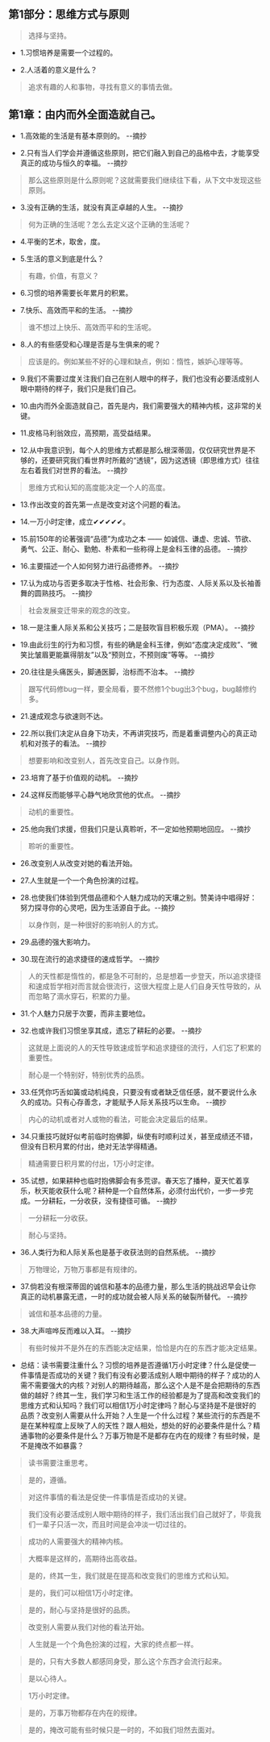 ## 第1部分：思维方式与原则

>选择与坚持。

- 1.习惯培养是需要一个过程的。

- 2.人活着的意义是什么？

>追求有趣的人和事物，寻找有意义的事情去做。

## 第1章：由内而外全面造就自己。

- 1.高效能的生活是有基本原则的。 --摘抄

- 2.只有当人们学会并遵循这些原则，把它们融入到自己的品格中去，才能享受真正的成功与恒久的幸福。 --摘抄

>那么这些原则是什么原则呢？这就需要我们继续往下看，从下文中发现这些原则。

- 3.没有正确的生活，就没有真正卓越的人生。 --摘抄

>何为正确的生活呢？怎么去定义这个正确的生活呢？

- 4.平衡的艺术，取舍，度。

- 5.生活的意义到底是什么？

>有趣，价值，有意义？

- 6.习惯的培养需要长年累月的积累。

- 7.快乐、高效而平和的生活。 --摘抄

>谁不想过上快乐、高效而平和的生活呢。

- 8.人的有些感受和心理是否是与生俱来的呢？

>应该是的。例如某些不好的心理和缺点，例如：惰性，嫉妒心理等等。

- 9.我们不需要过度关注我们自己在别人眼中的样子，我们也没有必要活成别人眼中期待的样子，我们只是我们自己。

- 10.由内而外全面造就自己，首先是内，我们需要强大的精神内核，这非常的关键。

- 11.皮格马利翁效应，高预期，高受益结果。

- 12.从中我意识到，每个人的思维方式都是那么根深蒂固，仅仅研究世界是不够的，还要研究我们看世界时所戴的“透镜”，因为这透镜（即思维方式）往往左右着我们对世界的看法。 --摘抄

>思维方式和认知的高度能决定一个人的高度。

- 13.作出改变的首先第一点是改变对这个问题的看法。

- 14.一万小时定律，成立✔✔✔✔✔。

- 15.前150年的论著强调“品德”为成功之本 —— 如诚信、谦虚、忠诚、节欲、勇气、公正、耐心、勤勉、朴素和一些称得上是金科玉律的品德。 --摘抄

- 16.主要描述一个人如何努力进行品德修养。 --摘抄

- 17.认为成功与否更多取决于性格、社会形象、行为态度、人际关系以及长袖善舞的圆熟技巧。 --摘抄

>社会发展变迁带来的观念的改变。

- 18.一是注重人际关系和公关技巧；二是鼓吹盲目积极乐观（PMA）。 --摘抄

- 19.由此衍生的行为和习惯，有些的确是金科玉律，例如“态度决定成败”、“微笑比皱眉更能赢得朋友”以及“预则立，不预则废”等等。 --摘抄

- 20.往往是头痛医头，脚通医脚，治标而不治本。 --摘抄

>跟写代码修bug一样，要全局看，要不然修1个bug出3个bug，bug越修约多。

- 21.速成观念与欲速则不达。

- 22.所以我们决定从自身下功夫，不再讲究技巧，而是着重调整内心的真正动机和对孩子的看法。 --摘抄

>想要影响和改变别人，首先改变自己。以身作则。

- 23.培育了基于价值观的动机。 --摘抄

- 24.这样反而能够平心静气地欣赏他的优点。 --摘抄

>动机的重要性。

- 25.他向我们求援，但我们只是认真聆听，不一定如他预期地回应。 --摘抄

>聆听的重要性。

- 26.改变别人从改变对她的看法开始。

- 27.人生就是一个一个角色扮演的过程。

- 28.也使我们体验到凭借品德和个人魅力成功的天壤之别。赞美诗中唱得好：努力探寻你的心灵吧，因为生活源自于此。--摘抄

>以身作则，是一种很好的影响别人的方式。

- 29.品德的强大影响力。

- 30.现在流行的追求捷径的速成哲学。 --摘抄

>人的天性都是惰性的，都是急不可耐的，总是想着一步登天，所以追求捷径和速成哲学相对而言就会很流行，这很大程度上是人们自身天性导致的，从而忽略了滴水穿石，积累的力量。

- 31.个人魅力只居于次要，而非主要地位。

- 32.也或许我们习惯坐享其成，遗忘了耕耘的必要。 --摘抄

>这就是上面说的人的天性导致速成哲学和追求捷径的流行，人们忘了积累的重要性。

>耐心是一个特别好，特别优秀的品质。

- 33.任凭你巧舌如簧或动机纯良，只要没有或者缺乏信任感，就不要说什么永久的成功。只有心存善念，才能赋予人际关系技巧以生命。 --摘抄

>内心的动机或者对人或物的看法，可能会决定最后的结果。

- 34.只重技巧就好似考前临时抱佛脚，纵使有时顺利过关，甚至成绩还不错，但没有日积月累的付出，绝对无法学得精通。

>精通需要日积月累的付出，1万小时定律。

- 35.试想，如果耕种也临时抱佛脚会有多荒谬。春天忘了播种，夏天忙着享乐，秋天能收获什么呢？耕种是一个自然体系，必须付出代价，一步一步完成。一分耕耘，一分收获，没有捷径可循。 --摘抄

>一分耕耘一分收获。

>耐心与坚持。

- 36.人类行为和人际关系也是基于收获法则的自然系统。 --摘抄

>万物理论，万物万事都是有规律的。

- 37.倘若没有根深蒂固的诚信和基本的品德力量，那么生活的挑战迟早会让你真正的动机暴露无遗，一时的成功就会被人际关系的破裂所替代。 --摘抄

>诚信和基本品德的力量。

- 38.大声喧哗反而难以入耳。 --摘抄

>有些时候并不是外在的东西能决定结果，恰恰是内在的东西才能决定结果。

- 总结：读书需要注重什么？习惯的培养是否遵循1万小时定律？什么是促使一件事情是否成功的关键？我们有没有必要活成别人眼中期待的样子？成功的人需不需要强大的内核？对别人的期待越高，那么这个人是不是会把期待的东西做的越好？终其一生，我们学习和生活工作的经验都是为了提高和改变我们的思维方式和认知吗？我们可以相信1万小时定律吗？耐心与坚持是不是很好的品质？改变别人需要从什么开始？人生是一个什么过程？某些流行的东西是不是在某种程度上反映了人的天性？跟人相处，想处的好的必要条件是什么？精通事物的必要条件是什么？万事万物是不是都存在内在的规律？有些时候，是不是掩改不如暴露？

>读书需要注重思考。

>是的，遵循。

>对这件事情的看法是促使一件事情是否成功的关键。

>我们没有必要活成别人眼中期待的样子，我们活出我们自己就好了，毕竟我们一辈子只活一次，而且时间是会冲淡一切过往的。

>成功的人需要强大的精神内核。

>大概率是这样的，高期待出高收益。

>是的，终其一生，我们就是在提高和改变我们的思维方式和认知。

>是的，我们可以相信1万小时定律。

>是的，耐心与坚持是很好的品质。

>改变别人需要从我们对他的看法开始。

>人生就是一个个角色扮演的过程，大家的终点都一样。

>是的，只有大多数人都感同身受，那么这个东西才会流行起来。

>是以心待人。

>1万小时定律。

>是的，万事万物都存在内在的规律。

>是的，掩改可能有些时候只是一时的，不如我们坦然去面对。
